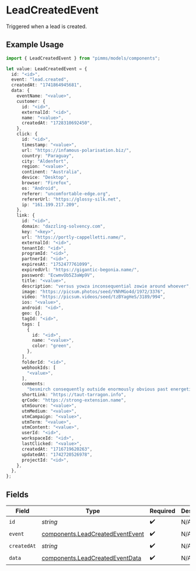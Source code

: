 # LeadCreatedEvent

Triggered when a lead is created.

## Example Usage

```typescript
import { LeadCreatedEvent } from "pimms/models/components";

let value: LeadCreatedEvent = {
  id: "<id>",
  event: "lead.created",
  createdAt: "1741864945681",
  data: {
    eventName: "<value>",
    customer: {
      id: "<id>",
      externalId: "<id>",
      name: "<value>",
      createdAt: "1728310692450",
    },
    click: {
      id: "<id>",
      timestamp: "<value>",
      url: "https://infamous-polarisation.biz/",
      country: "Paraguay",
      city: "Aldenfort",
      region: "<value>",
      continent: "Australia",
      device: "Desktop",
      browser: "Firefox",
      os: "Android",
      referer: "uncomfortable-edge.org",
      refererUrl: "https://glossy-silk.net",
      ip: "161.199.217.209",
    },
    link: {
      id: "<id>",
      domain: "dazzling-solvency.com",
      key: "<key>",
      url: "https://portly-cappelletti.name/",
      externalId: "<id>",
      tenantId: "<id>",
      programId: "<id>",
      partnerId: "<id>",
      expiresAt: "1752477761099",
      expiredUrl: "https://gigantic-begonia.name/",
      password: "EcwmvOb5Z3aWp9V",
      title: "<value>",
      description: "versus yowza inconsequential zowie around whoever",
      image: "https://picsum.photos/seed/YNhMGo4d/1972/3376",
      video: "https://picsum.videos/seed/tzBYagHeS/3189/994",
      ios: "<value>",
      android: "<id>",
      geo: {},
      tagId: "<id>",
      tags: [
        {
          id: "<id>",
          name: "<value>",
          color: "green",
        },
      ],
      folderId: "<id>",
      webhookIds: [
        "<value>",
      ],
      comments:
        "besmirch consequently outside enormously obvious past energetically",
      shortLink: "https://taut-tarragon.info",
      qrCode: "https://strong-extension.name",
      utmSource: "<value>",
      utmMedium: "<value>",
      utmCampaign: "<value>",
      utmTerm: "<value>",
      utmContent: "<value>",
      userId: "<id>",
      workspaceId: "<id>",
      lastClicked: "<value>",
      createdAt: "1716719620263",
      updatedAt: "1742720526978",
      projectId: "<id>",
    },
  },
};
```

## Fields

| Field                                                                                | Type                                                                                 | Required                                                                             | Description                                                                          |
| ------------------------------------------------------------------------------------ | ------------------------------------------------------------------------------------ | ------------------------------------------------------------------------------------ | ------------------------------------------------------------------------------------ |
| `id`                                                                                 | *string*                                                                             | :heavy_check_mark:                                                                   | N/A                                                                                  |
| `event`                                                                              | [components.LeadCreatedEventEvent](../../models/components/leadcreatedeventevent.md) | :heavy_check_mark:                                                                   | N/A                                                                                  |
| `createdAt`                                                                          | *string*                                                                             | :heavy_check_mark:                                                                   | N/A                                                                                  |
| `data`                                                                               | [components.LeadCreatedEventData](../../models/components/leadcreatedeventdata.md)   | :heavy_check_mark:                                                                   | N/A                                                                                  |